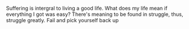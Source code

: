 Suffering is intergral to living a good life. What does my life mean if everything I got was easy? There's meaning to be found in struggle, thus, struggle greatly. Fail and pick yourself back up